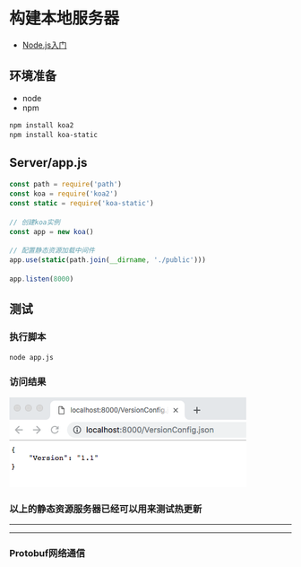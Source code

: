 # 构建本地服务器
* [Node.js入门](https://github.com/wugui0220/BLOG)

## 环境准备
- node
- npm
```sh
npm install koa2
npm install koa-static
```

## Server/app.js
``` js
const path = require('path')
const koa = require('koa2')
const static = require('koa-static')

// 创建koa实例
const app = new koa()

// 配置静态资源加载中间件
app.use(static(path.join(__dirname, './public')))

app.listen(8000)
```

## 测试
### 执行脚本
```sh
node app.js
```
### 访问结果
![result](./images/001.png)

### 以上的静态资源服务器已经可以用来测试热更新
***
***
### Protobuf网络通信

